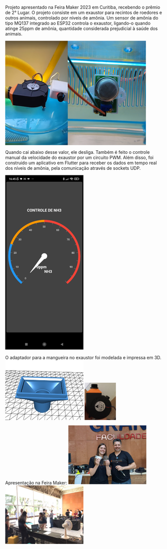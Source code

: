 Projeto apresentado na Feira Maker 2023 em Curitiba, recebendo o prêmio de 2° Lugar.
O projeto consiste em um exaustor para recintos de roedores e outros animais, controlado por níveis de amônia. 
Um sensor de amônia do tipo MQ137 integrado ao ESP32 controla o exaustor, ligando-o quando atinge 25ppm de amônia, quantidade considerada prejudicial à saúde dos animais. 

<div style="display:flex">
<img src="https://github.com/juliazschwartz/Ammonia_Control_Fan/blob/main/fan.png" alt="fan" width="200" />
<img src="https://github.com/juliazschwartz/Ammonia_Control_Fan/blob/main/mq137_a.jpg" alt="sensor" width="250"/>
</div>

Quando cai abaixo desse valor, ele desliga. Também é feito o controle manual da velocidade do exaustor por um circuito PWM.
Além disso, foi construido um aplicativo em Flutter para receber os dados em tempo real dos níveis de amônia, pela comunicação através de sockets UDP.

<img src="https://github.com/juliazschwartz/Ammonia_Control_Fan/blob/main/flutter_dashboard.jpg" alt="Your image title" width="250"/>

O adaptador para a mangueira no exaustor foi modelada e impressa em 3D.
<img src="https://github.com/juliazschwartz/Ammonia_Control_Fan/blob/main/modelo.png" alt="Your image title" width="250"/>
<img src="https://github.com/juliazschwartz/Ammonia_Control_Fan/blob/main/hose_adaptor.jpg" alt="Your image title" width="100"/>

Apresentação na Feira Maker: 
<img src="https://github.com/juliazschwartz/Ammonia_Control_Fan/blob/main/maker_fair.png" alt="Your image title" width="250"/>
<img src="https://github.com/juliazschwartz/Ammonia_Control_Fan/blob/main/maker_fair_2.jpg" alt="Your image title" width="250"/>






